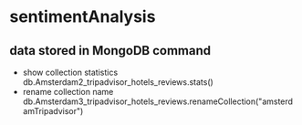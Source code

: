 # sentimentAnalysis

## data stored in MongoDB command
* show collection statistics  
db.Amsterdam2_tripadvisor_hotels_reviews.stats()
* rename collection name  
db.Amsterdam3_tripadvisor_hotels_reviews.renameCollection("amsterdamTripadvisor")
 
